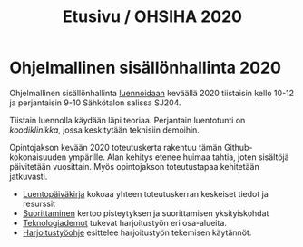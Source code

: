 ﻿---
layout: default
title: Etusivu / OHSIHA 2020
year: 2020
---

# Ohjelmallinen sisällönhallinta 2020

Ohjelmallinen sisällönhallinta [luennoidaan](https://www.tut.fi/opinto-opas/wwwoppaat/opas2019-2020/avoin/aineryhmat/Tiedonhallinta/TLO-32400-1.html) keväällä 2020 tiistaisin kello 10-12 ja perjantaisin 9-10 Sähkötalon salissa SJ204.
<!-- **Ensimmäiset luentokerrat toteutetaan kuitenkin verkkoluentoina.**-->
Tiistain luennolla käydään läpi teoriaa.
Perjantain luentotunti on *koodiklinikka*, jossa keskitytään teknisiin demoihin.  

Opintojakson kevään 2020 toteutuskerta rakentuu tämän Github-kokonaisuuden ympärille.
Alan kehitys etenee huimaa tahtia, joten sisältöjä päivitetään vuosittain.
Myös opintojakson toteutustapaa kehitetään jatkuvasti.

* [Luentopäiväkirja](luentopaivakirja) kokoaa yhteen toteutuskerran keskeiset tiedot ja resurssit
* [Suorittaminen](suorittaminen) kertoo pisteytyksen ja suorittamisen yksityiskohdat
* [Teknologiademot](teknologiademo) tukevat harjoitustyön eri osa-alueita.
* [Harjoitustyöohje](harjoitustyo) esittelee harjoitustyön tekemisen käytännöt.
<!--
-->
